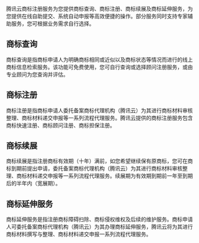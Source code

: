 腾讯云商标注册服务为您提供商标查询、商标注册、商标续展及商标延伸服务，为您提供在线自助提交、系统自动申报等高效便捷的操作。部分服务同时支持专家辅助服务，您可根据业务需求自行选择。

## 商标查询
商标查询是指商标申请人为明确商标相同或近似以及商标状态等情况而进行的线上商标信息检索服务。该功能可免费使用，您可自行查询或选择顾问注册服务，或由专业顾问为您查询并评估。

## 商标注册
商标注册是指商标申请人委托备案商标代理机构（腾讯云）为其进行商标材料审核整理、商标材料递交申报等一系列流程代理服务。腾讯云提供的商标注册服务包含商标快速注册、商标顾问注册、商标担保注册。

## 商标续展
商标续展是指注册商标有效期（十年）满前，如您希望继续保有原商标，您可在商标到期前提出申请，委托备案商标代理机构（腾讯云）为其进行商标材料审核整理、商标材料递交申报等一系列流程代理服务。续展期为有效期到期前一年至到期后的半年内（宽展期）。       

## 商标延伸服务
商标延伸服务是指注册商标障碍扫除、商标侵权维权及后续的维护服务。商标申请人可委托备案商标代理机构（腾讯云）为其办理商标延伸服务，腾讯云将为其进行商标材料撰写与整理、商标材料递交申报一系列流程代理服务。

